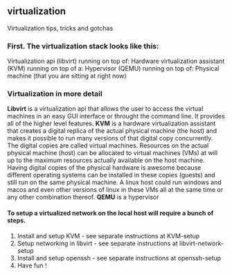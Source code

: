 ## virtualization
Virtualization tips, tricks and gotchas 
### First. The virtualization stack looks like this:
Virtualization api (libvirt) running on top of:
Hardware virtualization assistant (KVM) running on top of a:
Hypervisor (QEMU) running on top of:
Physical machine (that you are sitting at right now)

### Virtualization in more detail
**Libvirt** is a virtualization api that allows the user to access the virtual machines in an easy GUI interface or throught the command line. It provides all of the higher level features.
**KVM** is a hardware virtualization assistant that creates a digital replica of the actual physical machine (the host) and makes it possible to run many versions of that digital copy concurrently. The digital copies are called virtual machines. Resources on the actual physical machine (host) can be allocated to virtual machines (VMs) at will up to the maximum resources actually available on the host machine. Having digital copies of the physical hardware is awesome because different operating systems can be installed in these copies (guests) and still run on the same physical machine. A linux host could run windows and macos and even other versions of linux in these VMs all at the same time or any other combination thereof.
**QEMU** is a hypervisor 

#### To setup a virtualized network on the local host will require a bunch of steps.

1. Install and setup KVM - see separate instructions at KVM-setup
2. Setup networking in libvirt - see separate instructions at libvirt-network-setup
3. Install and setup openssh - see separate instructions at openssh-setup
4. Have fun !

